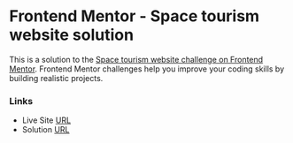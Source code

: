 # Frontend Mentor - Space tourism website solution

This is a solution to the [Space tourism website challenge on Frontend Mentor](https://www.frontendmentor.io/challenges/space-tourism-multipage-website-gRWj1URZ3). Frontend Mentor challenges help you improve your coding skills by building realistic projects.

### Links

- Live Site [URL](https://space-tourism-page.netlify.app)
- Solution [URL](https://www.frontendmentor.io/solutions/)
